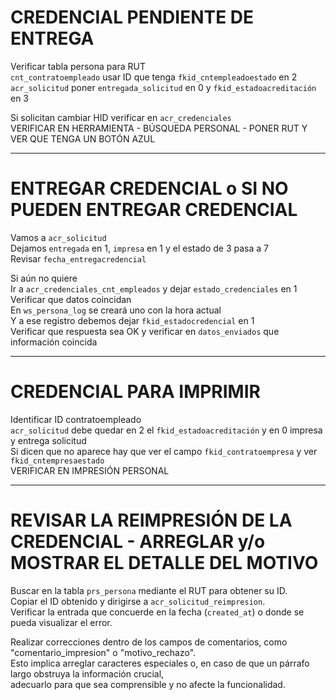 # CREDENCIAL PENDIENTE DE ENTREGA

Verificar tabla persona para RUT  
`cnt_contratoempleado` usar ID que tenga `fkid_cntempleadoestado` en 2  
`acr_solicitud` poner `entregada_solicitud` en 0 y `fkid_estadoacreditación` en 3  

Si solicitan cambiar HID verificar en `acr_credenciales`  
VERIFICAR EN HERRAMIENTA - BÚSQUEDA PERSONAL - PONER RUT Y VER QUE TENGA UN BOTÓN AZUL

---

# ENTREGAR CREDENCIAL o SI NO PUEDEN ENTREGAR CREDENCIAL

Vamos a `acr_solicitud`  
Dejamos `entregada` en 1, `impresa` en 1 y el estado de 3 pasa a 7  
Revisar `fecha_entregacredencial`

Si aún no quiere  
Ir a `acr_credenciales_cnt_empleados` y dejar `estado_credenciales` en 1  
Verificar que datos coincidan  
En `ws_persona_log` se creará uno con la hora actual  
Y a ese registro debemos dejar `fkid_estadocredencial` en 1  
Verificar que respuesta sea OK y verificar en `datos_enviados` que información coincida

---

# CREDENCIAL PARA IMPRIMIR

Identificar ID contratoempleado  
`acr_solicitud` debe quedar en 2 el `fkid_estadoacreditación` y en 0 impresa y entrega solicitud  
Si dicen que no aparece hay que ver el campo `fkid_contratoempresa` y ver `fkid_cntempresaestado`  
VERIFICAR EN IMPRESIÓN PERSONAL

---

# REVISAR LA REIMPRESIÓN DE LA CREDENCIAL - ARREGLAR y/o MOSTRAR EL DETALLE DEL MOTIVO

Buscar en la tabla `prs_persona` mediante el RUT para obtener su ID.  
Copiar el ID obtenido y dirigirse a `acr_solicitud_reimpresion`.  
Verificar la entrada que concuerde en la fecha (`created_at`) o donde se pueda visualizar el error.

Realizar correcciones dentro de los campos de comentarios, como "comentario_impresion" o "motivo_rechazo".  
Esto implica arreglar caracteres especiales o, en caso de que un párrafo largo obstruya la información crucial,  
adecuarlo para que sea comprensible y no afecte la funcionalidad.

